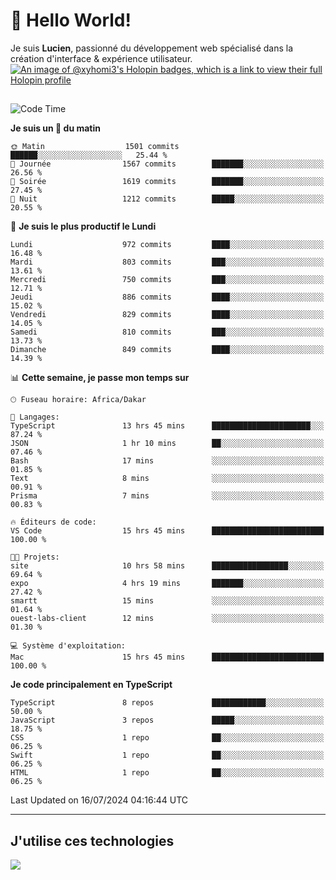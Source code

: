 # 👋 Hello World!

Je suis **Lucien**, passionné du développement web spécialisé dans la création d'interface & expérience utilisateur.
[![An image of @xyhomi3's Holopin badges, which is a link to view their full Holopin profile](https://holopin.me/xyhomi3)](https://holopin.io/@xyhomi3)

##

<!--START_SECTION:waka-->
![Code Time](http://img.shields.io/badge/Code%20Time-1%2C521%20hrs%2057%20mins-blue)

**Je suis un 🐤 du matin** 

```text
🌞 Matin                  1501 commits        ██████░░░░░░░░░░░░░░░░░░░   25.44 % 
🌆 Journée                1567 commits        ███████░░░░░░░░░░░░░░░░░░   26.56 % 
🌃 Soirée                 1619 commits        ███████░░░░░░░░░░░░░░░░░░   27.45 % 
🌙 Nuit                   1212 commits        █████░░░░░░░░░░░░░░░░░░░░   20.55 % 
```
📅 **Je suis le plus productif le Lundi** 

```text
Lundi                    972 commits         ████░░░░░░░░░░░░░░░░░░░░░   16.48 % 
Mardi                    803 commits         ███░░░░░░░░░░░░░░░░░░░░░░   13.61 % 
Mercredi                 750 commits         ███░░░░░░░░░░░░░░░░░░░░░░   12.71 % 
Jeudi                    886 commits         ████░░░░░░░░░░░░░░░░░░░░░   15.02 % 
Vendredi                 829 commits         ████░░░░░░░░░░░░░░░░░░░░░   14.05 % 
Samedi                   810 commits         ███░░░░░░░░░░░░░░░░░░░░░░   13.73 % 
Dimanche                 849 commits         ████░░░░░░░░░░░░░░░░░░░░░   14.39 % 
```


📊 **Cette semaine, je passe mon temps sur** 

```text
🕑︎ Fuseau horaire: Africa/Dakar

💬 Langages: 
TypeScript               13 hrs 45 mins      ██████████████████████░░░   87.24 % 
JSON                     1 hr 10 mins        ██░░░░░░░░░░░░░░░░░░░░░░░   07.46 % 
Bash                     17 mins             ░░░░░░░░░░░░░░░░░░░░░░░░░   01.85 % 
Text                     8 mins              ░░░░░░░░░░░░░░░░░░░░░░░░░   00.91 % 
Prisma                   7 mins              ░░░░░░░░░░░░░░░░░░░░░░░░░   00.83 % 

🔥 Éditeurs de code: 
VS Code                  15 hrs 45 mins      █████████████████████████   100.00 % 

🐱‍💻 Projets: 
site                     10 hrs 58 mins      █████████████████░░░░░░░░   69.64 % 
expo                     4 hrs 19 mins       ███████░░░░░░░░░░░░░░░░░░   27.42 % 
smartt                   15 mins             ░░░░░░░░░░░░░░░░░░░░░░░░░   01.64 % 
ouest-labs-client        12 mins             ░░░░░░░░░░░░░░░░░░░░░░░░░   01.30 % 

💻 Système d'exploitation: 
Mac                      15 hrs 45 mins      █████████████████████████   100.00 % 
```

**Je code principalement en TypeScript** 

```text
TypeScript               8 repos             ████████████░░░░░░░░░░░░░   50.00 % 
JavaScript               3 repos             █████░░░░░░░░░░░░░░░░░░░░   18.75 % 
CSS                      1 repo              ██░░░░░░░░░░░░░░░░░░░░░░░   06.25 % 
Swift                    1 repo              ██░░░░░░░░░░░░░░░░░░░░░░░   06.25 % 
HTML                     1 repo              ██░░░░░░░░░░░░░░░░░░░░░░░   06.25 % 
```




 Last Updated on 16/07/2024 04:16:44 UTC
<!--END_SECTION:waka-->
---

## J'utilise ces technologies

<p align="left">
  <a href="https://skillicons.dev">
    <img src="https://skillicons.dev/icons?i=ts,js,md,scss,tailwind,react,docker,express,astro,vite,nextjs,vercel,figma,ableton" />
  </a>
</p>

